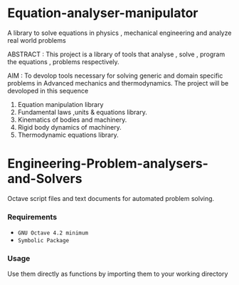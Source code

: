 # Equation-analyser-manipulator
A library to solve  equations in physics , mechanical engineering and analyze real world problems

ABSTRACT : This project is a library of tools that analyse , solve , program the equations , problems respectively.

AIM      : To devolop tools necessary for solving generic and domain specific problems in Advanced mechanics and thermodynamics.
The project will be devoloped in this sequence
1. Equation manipulation library
2. Fundamental laws ,units & equations library.
3. Kinematics of bodies and machinery.
4. Rigid body dynamics of machinery.
5. Thermodynamic equations library.


# Engineering-Problem-analysers-and-Solvers
Octave script files and text documents for automated problem solving.

### Requirements
 - `GNU Octave 4.2 minimum `
 - ` Symbolic Package `

### Usage 
Use them directly as functions by importing them to your working directory
